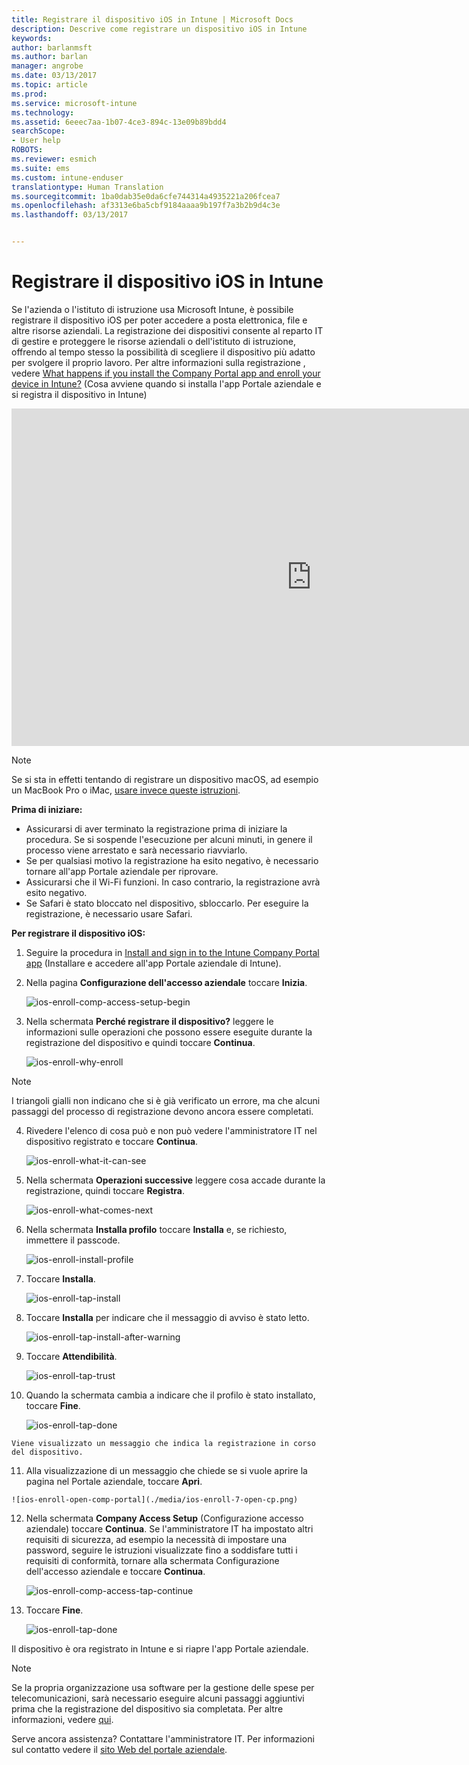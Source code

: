 ```yaml
---
title: Registrare il dispositivo iOS in Intune | Microsoft Docs
description: Descrive come registrare un dispositivo iOS in Intune
keywords: 
author: barlanmsft
ms.author: barlan
manager: angrobe
ms.date: 03/13/2017
ms.topic: article
ms.prod: 
ms.service: microsoft-intune
ms.technology: 
ms.assetid: 6eeec7aa-1b07-4ce3-894c-13e09b89bdd4
searchScope:
- User help
ROBOTS: 
ms.reviewer: esmich
ms.suite: ems
ms.custom: intune-enduser
translationtype: Human Translation
ms.sourcegitcommit: 1ba0dab35e0da6cfe744314a4935221a206fcea7
ms.openlocfilehash: af3313e6ba5cbf9184aaaa9b197f7a3b2b9d4c3e
ms.lasthandoff: 03/13/2017


---
```



# <a name="enroll-your-ios-device-in-intune"></a>Registrare il dispositivo iOS in Intune

Se l'azienda o l'istituto di istruzione usa Microsoft Intune, è possibile registrare il dispositivo iOS per poter accedere a posta elettronica, file e altre risorse aziendali. La registrazione dei dispositivi consente al reparto IT di gestire e proteggere le risorse aziendali o dell'istituto di istruzione, offrendo al tempo stesso la possibilità di scegliere il dispositivo più adatto per svolgere il proprio lavoro. Per altre informazioni sulla registrazione , vedere [What happens if you install the Company Portal app and enroll your device in Intune?](what-happens-if-you-install-the-company-portal-app-and-enroll-your-device-in-intune-ios.md) (Cosa avviene quando si installa l'app Portale aziendale e si registra il dispositivo in Intune)

<iframe src="https://channel9.msdn.com/Series/IntuneEnrollment/iOS-Enrollment/player" width="960" height="540" allowFullScreen frameBorder="0"></iframe>

> [!NOTE]
> Se si sta in effetti tentando di registrare un dispositivo macOS, ad esempio un MacBook Pro o iMac, [usare invece queste istruzioni](enroll-your-device-in-intune-macos.md).

**Prima di iniziare:**

- Assicurarsi di aver terminato la registrazione prima di iniziare la procedura. Se si sospende l'esecuzione per alcuni minuti, in genere il processo viene arrestato e sarà necessario riavviarlo.
- Se per qualsiasi motivo la registrazione ha esito negativo, è necessario tornare all'app Portale aziendale per riprovare.
- Assicurarsi che il Wi-Fi funzioni. In caso contrario, la registrazione avrà esito negativo.
- Se Safari è stato bloccato nel dispositivo, sbloccarlo. Per eseguire la registrazione, è necessario usare Safari.


**Per registrare il dispositivo iOS:**

1.  Seguire la procedura in [Install and sign in to the Intune Company Portal app](install-and-sign-in-to-the-intune-company-portal-app-ios.md) (Installare e accedere all'app Portale aziendale di Intune).

2. Nella pagina **Configurazione dell'accesso aziendale** toccare **Inizia**.

    ![ios-enroll-comp-access-setup-begin](./media/ios-enroll-1a-comp-access-setup.png)

3. Nella schermata **Perché registrare il dispositivo?** leggere le informazioni sulle operazioni che possono essere eseguite durante la registrazione del dispositivo e quindi toccare **Continua**.

    ![ios-enroll-why-enroll](./media/ios-enroll-1b-why-enroll.png)

> [!NOTE]
> I triangoli gialli non indicano che si è già verificato un errore, ma che alcuni passaggi del processo di registrazione devono ancora essere completati.

4. Rivedere l'elenco di cosa può e non può vedere l'amministratore IT nel dispositivo registrato e toccare **Continua**.

    ![ios-enroll-what-it-can-see](./media/ios-enroll-1c-we-care-privacy.png)

5.  Nella schermata **Operazioni successive** leggere cosa accade durante la registrazione, quindi toccare **Registra**.

     ![ios-enroll-what-comes-next](./media/ios-enroll-1d-what-comes-next.png)

6.  Nella schermata **Installa profilo** toccare **Installa** e, se richiesto, immettere il passcode.

    ![ios-enroll-install-profile](./media/ios-enroll-2-mgt-profile-install.png)

7.  Toccare **Installa**.

    ![ios-enroll-tap-install](./media/ios-enroll-3-mgt-profile-install-2.png)    

8.  Toccare **Installa** per indicare che il messaggio di avviso è stato letto.

       ![ios-enroll-tap-install-after-warning](./media/ios-enroll-4-warning.png)

9.  Toccare **Attendibilità**.

       ![ios-enroll-tap-trust](./media/ios-enroll-5-trust.png)

10.  Quando la schermata cambia a indicare che il profilo è stato installato, toccare **Fine**.

     ![ios-enroll-tap-done](./media/ios-enroll-6-done.png)

    Viene visualizzato un messaggio che indica la registrazione in corso del dispositivo.

11.  Alla visualizzazione di un messaggio che chiede se si vuole aprire la pagina nel Portale aziendale, toccare **Apri**.

    ![ios-enroll-open-comp-portal](./media/ios-enroll-7-open-cp.png)

12. Nella schermata **Company Access Setup** (Configurazione accesso aziendale) toccare **Continua**. Se l'amministratore IT ha impostato altri requisiti di sicurezza, ad esempio la necessità di impostare una password, seguire le istruzioni visualizzate fino a soddisfare tutti i requisiti di conformità, tornare alla schermata Configurazione dell'accesso aziendale e toccare **Continua**.

    ![ios-enroll-comp-access-tap-continue](./media/ios-enroll-8-comp-access-setup-compliance.png)

13. Toccare **Fine**.

    ![ios-enroll-tap-done](./media/ios-enroll-9-comp-access-setup-complete.png)

Il dispositivo è ora registrato in Intune e si riapre l'app Portale aziendale.

> [!Note]
> Se la propria organizzazione usa software per la gestione delle spese per telecomunicazioni, sarà necessario eseguire alcuni passaggi aggiuntivi prima che la registrazione del dispositivo sia completata. Per altre informazioni, vedere [qui](enroll-your-device-with-telecom-expense-management-ios.md).

Serve ancora assistenza? Contattare l'amministratore IT. Per informazioni sul contatto vedere il [sito Web del portale aziendale](http://portal.manage.microsoft.com).

